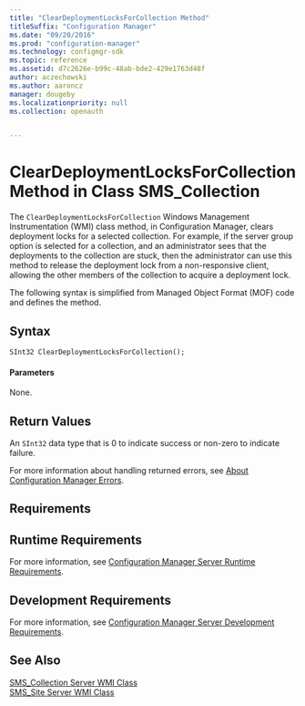 ```yaml
---
title: "ClearDeploymentLocksForCollection Method"
titleSuffix: "Configuration Manager"
ms.date: "09/20/2016"
ms.prod: "configuration-manager"
ms.technology: configmgr-sdk
ms.topic: reference
ms.assetid: d7c2626e-b99c-48ab-bde2-429e1763d48f
author: aczechowski
ms.author: aaroncz
manager: dougeby
ms.localizationpriority: null
ms.collection: openauth


---
```

# ClearDeploymentLocksForCollection Method in Class SMS_Collection
The `ClearDeploymentLocksForCollection` Windows Management Instrumentation (WMI) class method, in Configuration Manager, clears deployment locks for a selected collection.  For example, if the server group option is selected for a collection, and an administrator sees that the deployments to the collection are stuck, then the administrator can use this method to release the deployment lock from a non-responsive client, allowing the other members of the collection to acquire a deployment lock.  

 The following syntax is simplified from Managed Object Format (MOF) code and defines the method.  

## Syntax  

```  
SInt32 ClearDeploymentLocksForCollection();  

```  

#### Parameters  
 None.  

## Return Values  
 An `SInt32` data type that is 0 to indicate success or non-zero to indicate failure.  

 For more information about handling returned errors, see [About Configuration Manager Errors](../../../../../develop/core/understand/about-configuration-manager-errors.md).  

## Requirements  

## Runtime Requirements  
 For more information, see [Configuration Manager Server Runtime Requirements](../../../../../develop/core/reqs/server-runtime-requirements.md).  

## Development Requirements  
 For more information, see [Configuration Manager Server Development Requirements](../../../../../develop/core/reqs/server-development-requirements.md).  

## See Also  
 [SMS_Collection Server WMI Class](../../../../../develop/reference/core/clients/collections/sms_collection-server-wmi-class.md)   
 [SMS_Site Server WMI Class](../../../../../develop/reference/core/servers/configure/sms_site-server-wmi-class.md)   
